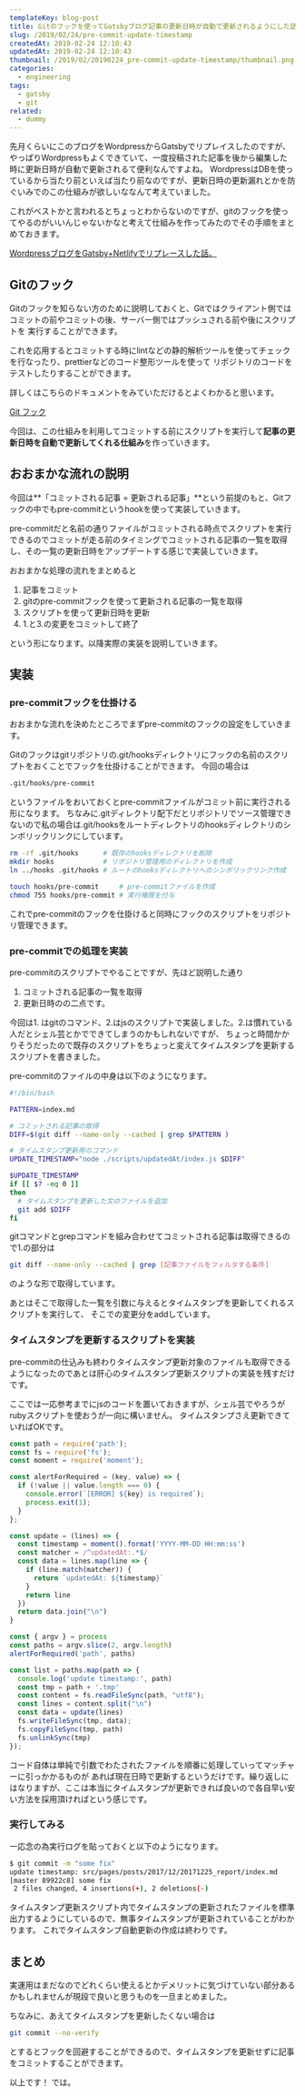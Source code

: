 ```yaml
---
templateKey: blog-post
title: Gitのフックを使ってGatsbyブログ記事の更新日時が自動で更新されるようにした話
slug: /2019/02/24/pre-commit-update-timestamp
createdAt: 2019-02-24 12:10:43
updatedAt: 2019-02-24 12:10:43
thumbnail: /2019/02/20190224_pre-commit-update-timestamp/thumbnail.png
categories:
  - engineering
tags:
  - gatsby
  - git
related:
  - dummy
---
```


先月くらいにこのブログをWordpressからGatsbyでリプレイスしたのですが、やっぱりWordpressもよくできていて、一度投稿された記事を後から編集した時に更新日時が自動で更新されるて便利なんですよね。
WordpressはDBを使っているから当たり前といえば当たり前なのですが、更新日時の更新漏れとかを防ぐいみでのこの仕組みが欲しいななんて考えていました。

これがベストかと言われるとちょっとわからないのですが、gitのフックを使ってやるのがいいんじゃないかなと考えて仕組みを作ってみたのでその手順をまとめておきます。

<div class="related-post">
  <a href="/2019/01/10/blog-renewal-by-gatsby">WordpressブログをGatsby+Netlifyでリプレースした話。</a>
</div>

## Gitのフック

Gitのフックを知らない方のために説明しておくと、Gitではクライアント側ではコミットの前やコミットの後、サーバー側ではプッシュされる前や後にスクリプトを
実行することができます。

これを応用するとコミットする時にlintなどの静的解析ツールを使ってチェックを行なったり、prettierなどのコード整形ツールを使って
リポジトリのコードをテストしたりすることができます。


詳しくはこちらのドキュメントをみていただけるとよくわかると思います。

[Git フック](https://git-scm.com/book/ja/v1/Git-%E3%81%AE%E3%82%AB%E3%82%B9%E3%82%BF%E3%83%9E%E3%82%A4%E3%82%BA-Git-%E3%83%95%E3%83%83%E3%82%AF)


今回は、この仕組みを利用してコミットする前にスクリプトを実行して**記事の更新日時を自動で更新してくれる仕組み**を作っていきます。

<div class="adsense"></div>


## おおまかな流れの説明

今回は**「コミットされる記事 = 更新される記事」**という前提のもと、Gitフックの中でもpre-commitというhookを使って実装していきます。

pre-commitだと名前の通りファイルがコミットされる時点でスクリプトを実行できるのでコミットが走る前のタイミングでコミットされる記事の一覧を取得し、その一覧の更新日時をアップデートする感じで実装していきます。

おおまかな処理の流れをまとめると

1. 記事をコミット
2. gitのpre-commitフックを使って更新される記事の一覧を取得
3. スクリプトを使って更新日時を更新
4. 1.と3.の変更をコミットして終了

という形になります。以降実際の実装を説明していきます。

## 実装


### pre-commitフックを仕掛ける


おおまかな流れを決めたところでまずpre-commitのフックの設定をしていきます。

Gitのフックはgitリポジトリの.git/hooksディレクトリにフックの名前のスクリプトをおくことでフックを仕掛けることができます。
今回の場合は

```bash
.git/hooks/pre-commit
```

というファイルをおいておくとpre-commitファイルがコミット前に実行される形になります。
ちなみに.gitディレクトリ配下だとリポジトリでソース管理できないので私の場合は.git/hooksをルートディレクトリのhooksディレクトリのシンボリックリンクにしています。

```bash
rm -rf .git/hooks      # 既存のhooksディレクトリを削除
mkdir hooks            # リポジトリ管理用のディレクトリを作成
ln ../hooks .git/hooks # ルートのhooksディレクトリへのシンボリックリンク作成

touch hooks/pre-commit     # pre-commitファイルを作成
chmod 755 hooks/pre-commit # 実行権限を付与
```

これでpre-commitのフックを仕掛けると同時にフックのスクリプトをリポジトリ管理できます。

### pre-commitでの処理を実装

pre-commitのスクリプトでやることですが、先ほど説明した通り

1. コミットされる記事の一覧を取得
2. 更新日時のの二点です。

今回は1. はgitのコマンド、2.はjsのスクリプトで実装しました。2.は慣れている人だとシェル芸とかでできてしまうのかもしれないですが、
ちょっと時間かかりそうだったので既存のスクリプトをちょっと変えてタイムスタンプを更新するスクリプトを書きました。

pre-commitのファイルの中身は以下のようになります。

```bash
#!/bin/bash

PATTERN=index.md

# コミットされる記事の取得
DIFF=$(git diff --name-only --cached | grep $PATTERN )

# タイムスタンプ更新用のコマンド
UPDATE_TIMESTAMP="node ./scripts/updatedAt/index.js $DIFF"

$UPDATE_TIMESTAMP
if [[ $? -eq 0 ]]
then
  # タイムスタンプを更新した文のファイルを追加
  git add $DIFF
fi

```

gitコマンドとgrepコマンドを組み合わせてコミットされる記事は取得できるので1.の部分は

```bash
git diff --name-only --cached | grep [記事ファイルをフィルタする条件]
```

のような形で取得しています。

あとはそこで取得した一覧を引数に与えるとタイムスタンプを更新してくれるスクリプトを実行して、
そこでの変更分をaddしています。


### タイムスタンプを更新するスクリプトを実装

pre-commitの仕込みも終わりタイムスタンプ更新対象のファイルも取得できるようになったのであとは肝心のタイムスタンプ更新スクリプトの実装を残すだけです。

ここでは一応参考までにjsのコードを置いておきますが、シェル芸でやろうがrubyスクリプトを使おうが一向に構いません。
タイムスタンプさえ更新できていればOKです。

```javascript
const path = require('path');
const fs = require('fs');
const moment = require('moment');

const alertForRequired = (key, value) => {
  if (!value || value.length === 0) {
    console.error(`[ERROR] ${key} is required`);
    process.exit(1);
  }
};

const update = (lines) => {
  const timestamp = moment().format('YYYY-MM-DD HH:mm:ss')
  const matcher = /^updatedAt:.*$/
  const data = lines.map(line => {
    if (line.match(matcher)) {
      return `updatedAt: ${timestamp}`
    }
    return line
  })
  return data.join("\n")
}

const { argv } = process
const paths = argv.slice(2, argv.length)
alertForRequired('path', paths)

const list = paths.map(path => {
  console.log('update timestamp:', path)
  const tmp = path + '.tmp'
  const content = fs.readFileSync(path, "utf8");
  const lines = content.split("\n")
  const data = update(lines)
  fs.writeFileSync(tmp, data);
  fs.copyFileSync(tmp, path)
  fs.unlinkSync(tmp)
});

```

コード自体は単純で引数でわたされたファイルを順番に処理していってマッチャーに引っかかるものが
あれば現在日時で更新するというだけです。繰り返しにはなりますが、ここは本当にタイムスタンプが更新できれば良いので各自早い安い方法を採用頂ければという感じです。

### 実行してみる

一応念の為実行ログを貼っておくと以下のようになります。

```bash
$ git commit -m "some fix"
update timestamp: src/pages/posts/2017/12/20171225_report/index.md
[master 89922c8] some fix
 2 files changed, 4 insertions(+), 2 deletions(-)

```

タイムスタンプ更新スクリプト内でタイムスタンプの更新されたファイルを標準出力するようにしているので、無事タイムスタンプが更新されていることがわかります。
これでタイムスタンプ自動更新の作成は終わりです。


## まとめ

実運用はまだなのでどれくらい使えるとかデメリットに気づけていない部分あるかもしれませんが現段で良いと思うものを一旦まとめました。

ちなみに、あえてタイムスタンプを更新したくない場合は

```bash
git commit --no-verify
```

とするとフックを回避することができるので、タイムスタンプを更新せずに記事をコミットすることができます。


以上です！
では。
